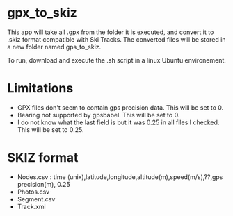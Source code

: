 # gpx_to_skiz
This app will take all .gpx from the folder it is executed, and convert it to .skiz format compatible with Ski Tracks. The converted files will be stored in a new folder named gps_to_skiz.

To run, download and execute the .sh script in a linux Ubuntu environement.

# Limitations
- GPX files don't seem to contain gps precision data. This will be set to 0.
- Bearing not supported by gpsbabel. This will be set to 0.
- I do not know what the last field is but it was 0.25 in all files I checked.  This will be set to 0.25.

# SKIZ format
- Nodes.csv : time (unix),latitude,longitude,altitude(m),speed(m/s),??,gps precision(m), 0.25
- Photos.csv
- Segment.csv
- Track.xml
